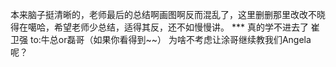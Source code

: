 本来脑子挺清晰的，老师最后的总结啊画图啊反而混乱了，这里删删那里改改不晓得在噶哈，希望老师少总结，适得其反，还不如慢慢讲。
*** 真的学不进去了
崔卫强 to:牛总or磊哥（如果你看得到~~） 为啥不考虑让涂哥继续教我们Angela呢？